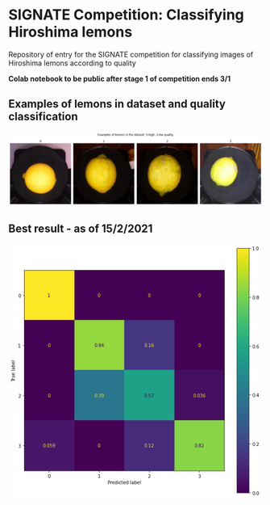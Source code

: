 # SIGNATE Competition: Classifying Hiroshima lemons
Repository of entry for the SIGNATE competition for classifying images of Hiroshima lemons according to quality

**Colab notebook to be public after stage 1 of competition ends 3/1**

## Examples of lemons in dataset and quality classification
![Example lemons](/images/example_lemons.png)

## Best result - as of 15/2/2021
![Confusion matrix](/images/confusion.png)

